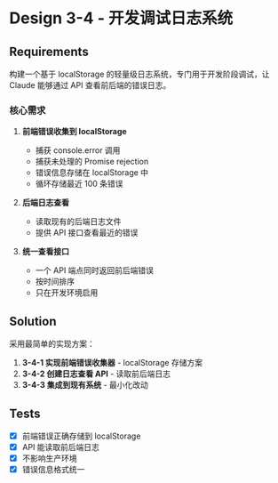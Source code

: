 # Design 3-4 - 开发调试日志系统

## Requirements

构建一个基于 localStorage 的轻量级日志系统，专门用于开发阶段调试，让 Claude 能够通过 API 查看前后端的错误日志。

### 核心需求

1. **前端错误收集到 localStorage**
   - 捕获 console.error 调用
   - 捕获未处理的 Promise rejection
   - 错误信息存储在 localStorage 中
   - 循环存储最近 100 条错误

2. **后端日志查看**
   - 读取现有的后端日志文件
   - 提供 API 接口查看最近的错误

3. **统一查看接口**
   - 一个 API 端点同时返回前后端错误
   - 按时间排序
   - 只在开发环境启用

## Solution

采用最简单的实现方案：

1. **3-4-1 实现前端错误收集器** - localStorage 存储方案
2. **3-4-2 创建日志查看 API** - 读取前后端日志
3. **3-4-3 集成到现有系统** - 最小化改动

## Tests

- [x] 前端错误正确存储到 localStorage
- [x] API 能读取前后端日志
- [x] 不影响生产环境
- [x] 错误信息格式统一
